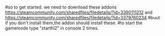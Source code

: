 #so to get started. we need to download these addons https://steamcommunity.com/sharedfiles/filedetails/?id=3390111212 and https://steamcommunity.com/sharedfiles/filedetails/?id=3379760234
#buut if you don't install them,the addon should install these.
#to start the gamemode type "starthl2" in console 2 times.

